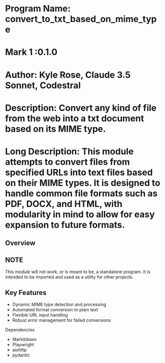 

# Program Name: convert_to_txt_based_on_mime_type
# Mark 1 :0.1.0
# Author: Kyle Rose, Claude 3.5 Sonnet, Codestral

# Description: Convert any kind of file from the web into a txt document based on its MIME type.

# Long Description: This module attempts to convert files from specified URLs into text files based on their MIME types. It is designed to handle common file formats such as PDF, DOCX, and HTML, with modularity in mind to allow for easy expansion to future formats.


## Overview

## NOTE
This module will not work, or is meant to be, a standalone program. It is intended to be imported and used as a utility for other projects.

## Key Features
- Dynamic MIME type detection and processing
- Automated format conversion to plain text
- Flexible URL input handling
- Robust error management for failed conversions

Dependencies
- Markitdown
- Playwright
- aiohttp
- pydantic